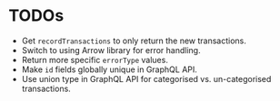 # TODOs

* Get `recordTransactions` to only return the new transactions.
* Switch to using Arrow library for error handling.
* Return more specific `errorType` values.
* Make `id` fields globally unique in GraphQL API.
* Use union type in GraphQL API for categorised vs. un-categorised transactions.